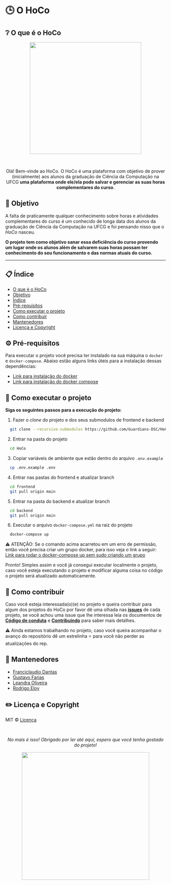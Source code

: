 # :clock3: O HoCo

## :grey_question: O que é o HoCo

<p align=center>
  <img width=350 src='https://user-images.githubusercontent.com/42751604/130678288-4c854469-6d06-4c23-ba23-c89b1fa7cde0.png'/>
</p>
<br/>

<div align='center'>
  <p>
  Olá! Bem-vinde ao HoCo. O HoCo é uma plataforma com objetivo de prover (inicialmente) aos alunos da graduação de Ciência da Computação na UFCG <b> uma plataforma onde ele/ela pode salvar e gerenciar as suas horas complementares do curso</b>.
  </p>
</div>

## :dart: Objetivo

A falta de praticamente qualquer conhecimento sobre horas e atividades complementares do curso é um conhecido de longa data dos alunos da graduação de Ciência da Computação na UFCG e foi pensando nisso que o *HoCo* nasceu. 

**O projeto tem como objetivo sanar essa deficiência do curso provendo um lugar onde os alunos além de salvarem suas horas possam ter conhecimento do seu funcionamento e das normas atuais do curso.**


---

## :clipboard: Índice

- [O que é o HoCo](#grey_question-o-que-é-o-hoco)
- [Objetivo](#dart-objetivo)
- [Índice](#clipboard-índice)
- [Pré-requisitos](#gear-pré-requisitos)
- [Como executar o projeto](#running-como-executar-o-projeto)
- [Como contribuir](#handshake-como-contribuir)
- [Mantenedores](#pushpin-mantenedores)
- [Licença e Copyright](#pencil2-licença-e-copyright)


## :gear: Pré-requisitos

Para executar o projeto você precisa ter instalado na sua máquina o `docker` e `docker-compose`. Abaixo estão alguns links úteis para a instalação dessas dependências:

- [Link para instalação do docker](https://www.hostinger.com.br/tutoriais/install-docker-ubuntu)
- [Link para instalação do docker compose](https://docs.docker.com/compose/install/)

## :running: Como executar o projeto

**Siga os seguintes passos para a execução do projeto:**

1. Fazer o *clone* do projeto e dos seus submodulos de frontend e backend

```bash
  git clone --recursive-submodules https://github.com/Guardians-DSC/HoCo
```

2. Entrar na pasta do projeto
```bash
  cd HoCo
```

3. Copiar variáveis de ambiente que estão dentro do arquivo `.env.example`

```bash
  cp .env.example .env
```

4. Entrar nas pastas do frontend e atualizar branch

```bash
  cd frontend
  git pull origin main
```

5. Entrar na pasta do backend e atualizar branch

```bash
  cd backend
  git pull origin main
```

6. Executar o arquivo `docker-compose.yml` na raiz do projeto

```bash
  docker-compose up
```

⚠️ ATENÇÂO: Se o comando acima acarretou em um erro de permissão, então você precisa criar um grupo docker, para isso veja o link a seguir: [Link para rodar o docker-compose up sem sudo criando um grupo](https://docs.docker.com/engine/install/linux-postinstall/)

Pronto! Simples assim e você já consegui executar localmente o projeto, caso você esteja executando o projeto e modificar alguma coisa no código o projeto será atualizado automaticamente.

## :handshake: Como contribuir

Caso você esteja interessada(o)(e) no projeto e queira contribuir para algum dos projetos do HoCo por favor dê uma olhada nas [**issues**](https://github.com/Guardians-DSC/HoCo/issues) de cada projeto, se você achou uma issue que lhe interessa leia os documentos de **[Código de conduta](https://github.com/Guardians-DSC/HoCo/blob/main/CODE_OF_CONDUCT.md)** e **[Contribuindo](https://github.com/Guardians-DSC/HoCo/blob/main/CONTRIBUTING.md)** para saber mais detalhes.

⚠️ Ainda estamos trabalhando no projeto, caso você queira acompanhar o avanço do repositório dê um estrelinha ⭐ para você não perder as atualizações do rep.

## :pushpin: Mantenedores


- [Franciclaudio Dantas](https://github.com/claudiodantas)
- [Gustavo Farias](https://github.com/GusttaFS)
- [Leandra Oliveira](https://github.com/LeandraOS)
- [Rodrigo Eloy](https://github.com/RodrigoEC)

## :pencil2: Licença e Copyright

MIT © [Licença](https://github.com/Guardians-DSC/HoCo/blob/main/LICENSE)

<br/>
<div align=center>
  <p><i>No mais é isso! Obrigado por ler até aqui, espero que vocẽ tenha gostado do projeto!</i></p>
  <img width=400 src='https://user-images.githubusercontent.com/42751604/125959482-99171781-d212-4bc2-af3c-1d0adcf813dd.gif'/>
</div>
